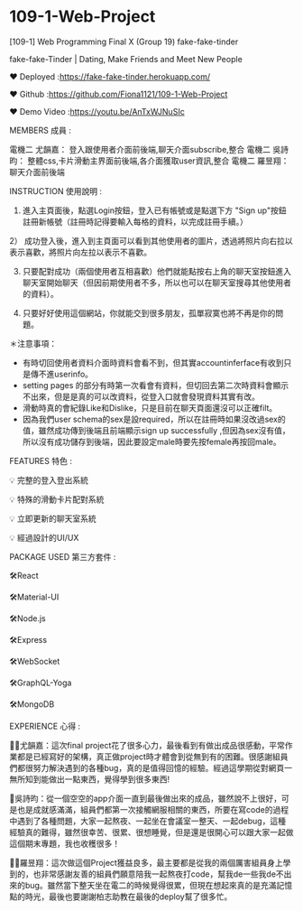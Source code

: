 # 109-1-Web-Project
[109-1] Web Programming Final X (Group 19) fake-fake-tinder

fake-fake-Tinder | Dating, Make Friends and Meet New People

❤ Deployed :https://fake-fake-tinder.herokuapp.com/

❤ Github :https://github.com/Fiona1121/109-1-Web-Project

❤ Demo Video :https://youtu.be/AnTxWJNuSIc

MEMBERS 成員 : 

電機二 尤韻嘉： 登入跟使用者介面前後端,聊天介面subscribe,整合
電機二 吳詩昀： 整體css,卡片滑動主界面前後端,各介面獲取user資訊,整合
電機二 羅昱翔： 聊天介面前後端

INSTRUCTION 使用說明 :

1)	進入主頁面後，點選Login按鈕，登入已有帳號或是點選下方 "Sign up"按鈕註冊新帳號（註冊時記得要輸入每格的資料，以完成註冊手續。）

2） 成功登入後，進入到主頁面可以看到其他使用者的圖片，透過將照片向右拉以表示喜歡，將照片向左拉以表示不喜歡。

3)	只要配對成功（兩個使用者互相喜歡）他們就能點按右上角的聊天室按鈕進入聊天室開始聊天（但因前期使用者不多，所以也可以在聊天室搜尋其他使用者的資料）。

4)	只要好好使用這個網站，你就能交到很多朋友，孤單寂寞也將不再是你的問題。

＊注意事項：
- 有時切回使用者資料介面時資料會看不到，但其實accountinferface有收到只是傳不進userinfo。
- setting pages 的部分有時第一次看會有資料，但切回去第二次時資料會顯示不出來，但是是真的可以改資料，從登入口就會發現資料其實有改。
- 滑動時真的會紀錄Like和Dislike，只是目前在聊天頁面還沒可以正確filt。
- 因為我們user schema的sex是設required，所以在註冊時如果沒改過sex的值，雖然成功傳到後端且前端顯示sign up successfully ,但因為sex沒有值，所以沒有成功儲存到後端，因此要設定male時要先按female再按回male。

FEATURES 特色 :

💡 完整的登入登出系統

💡 特殊的滑動卡片配對系統

💡 立即更新的聊天室系統

💡 經過設計的UI/UX



PACKAGE USED 第三方套件 :

🛠React

🛠Material-UI

🛠Node.js

🛠Express

🛠WebSocket

🛠GraphQL-Yoga

🛠MongoDB

EXPERIENCE 心得 :

👱‍♂️尤韻嘉：這次final project花了很多心力，最後看到有做出成品很感動，平常作業都是已經寫好的架構，真正做project時才體會到從無到有的困難。很感謝組員們都很努力解決遇到的各種bug，真的是值得回憶的經驗。經過這學期從對網頁一無所知到能做出一點東西，覺得學到很多東西!

👱吳詩昀：從一個空空的app介面一直到最後做出來的成品，雖然說不上很好，可是也是成就感滿滿，組員們都第一次接觸網服相關的東西，所要在寫code的過程中遇到了各種問題，大家一起熬夜、一起坐在會議室一整天、一起debug，這種經驗真的難得，雖然很幸苦、很累、很想睡覺，但是還是很開心可以跟大家一起做這個期末專題，我也收穫很多！

👱‍♂️羅昱翔：這次做這個Project獲益良多，最主要都是從我的兩個厲害組員身上學到的，也非常感謝友善的組員們願意陪我一起熬夜打code，幫我de一些我de不出來的bug。雖然當下整天坐在電二的時候覺得很累，但現在想起來真的是充滿記憶點的時光，最後也要謝謝柏志助教在最後的deploy幫了很多忙。

